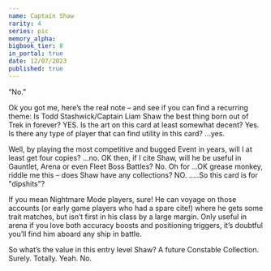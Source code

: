 ```yaml
---
name: Captain Shaw
rarity: 4
series: pic
memory_alpha:
bigbook_tier: 8
in_portal: true
date: 12/07/2023
published: true
---
```


“No.”







Ok you got me, here’s the real note – and see if you can find a recurring theme:
Is Todd Stashwick/Captain Liam Shaw the best thing born out of Trek in forever? YES.
Is the art on this card at least somewhat decent? Yes.
Is there any type of player that can find utility in this card? ...yes.

Well, by playing the most competitive and bugged Event in years, will I at least get four copies? ...no.
OK then, if I cite Shaw, will he be useful in Gauntlet, Arena or even Fleet Boss Battles? No.
Oh for ...OK grease monkey, riddle me this – does Shaw have any collections? NO.
.....So this card is for "dipshits"?

If you mean Nightmare Mode players, sure! He can voyage on those accounts (or early game players who had a spare cite!) where he gets some trait matches, but isn’t first in his class by a large margin. Only useful in arena if you love both accuracy boosts and positioning triggers, it’s doubtful you’ll find him aboard any ship in battle.

So what’s the value in this entry level Shaw?  A future Constable Collection.  Surely.  Totally.  Yeah.
No.
